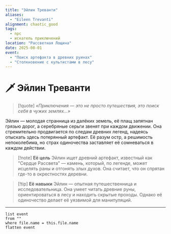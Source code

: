 ```yaml
---
title: "Эйлин Треванти"
aliases:
  - "Eileen Trevanti"
alignment: chaotic_good
tags:
  - npc
  - искатель приключений
location: "Рассветная Лощина"
date: 2025-08-01
event:
  - "Поиск артефакта в древних руинах"
  - "Столкновение с культистами в лесу"
---
```


# 🗡️ Эйлин Треванти

> [!quote] *«Приключения — это не просто путешествия, это поиск себя в чужих землях...»*

Эйлин — молодая странница из далёких земель, её плащ запятнан грязью дорог, а серебряные серьги звенят при каждом движении. Она стремительно продвигается по следам древних легенд, надеясь отыскать здесь потерянный артефакт. Её разум остр, а решимость непоколебима, но страх одиночества заставляет её сомневаться в каждом действии.

> [!note] **Её цель**
> Эйлин ищет древний артефакт, известный как "Сердце Рассвета" — камень, который, по легенде, может исцелять раны и отгонять злых духов. Она считает, что он спрятан где-то в окрестностях деревни.

> [!tip] **Её навыки**
> Эйлин — опытная путешественница и исследовательница. Она умеет читать древние руны, ориентироваться в лесу и находить скрытые проходы. Однако её одиночество делает её уязвимой для манипуляций.

---

```dataview
list event
from ""
where file.name = this.file.name
flatten event
``` 